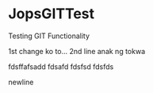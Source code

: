 # JopsGITTest
Testing GIT Functionality

1st change ko to...
2nd line anak ng tokwa


fdsffafsadd
fdsafd
fdsfsd
fdsfds

newline
